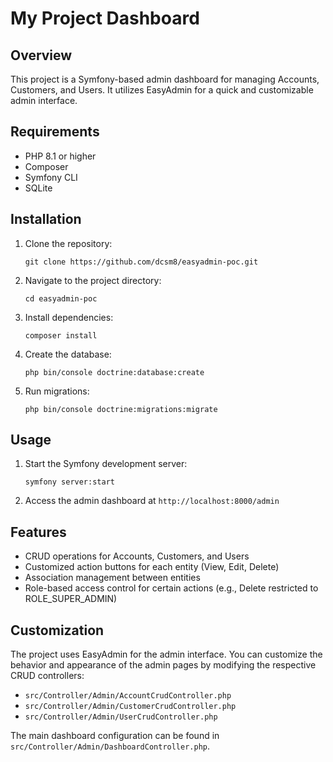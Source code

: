 # My Project Dashboard

## Overview

This project is a Symfony-based admin dashboard for managing Accounts, Customers, and Users. It utilizes EasyAdmin for a quick and customizable admin interface.

## Requirements

- PHP 8.1 or higher
- Composer
- Symfony CLI
- SQLite

## Installation

1. Clone the repository:
   ```
   git clone https://github.com/dcsm8/easyadmin-poc.git
   ```

2. Navigate to the project directory:
   ```
   cd easyadmin-poc
   ```

3. Install dependencies:
   ```
   composer install
   ```

4. Create the database:
   ```
   php bin/console doctrine:database:create
   ```

5. Run migrations:
   ```
   php bin/console doctrine:migrations:migrate
   ```

## Usage

1. Start the Symfony development server:
   ```
   symfony server:start
   ```

2. Access the admin dashboard at `http://localhost:8000/admin`

## Features

- CRUD operations for Accounts, Customers, and Users
- Customized action buttons for each entity (View, Edit, Delete)
- Association management between entities
- Role-based access control for certain actions (e.g., Delete restricted to ROLE_SUPER_ADMIN)

## Customization

The project uses EasyAdmin for the admin interface. You can customize the behavior and appearance of the admin pages by modifying the respective CRUD controllers:

- `src/Controller/Admin/AccountCrudController.php`
- `src/Controller/Admin/CustomerCrudController.php`
- `src/Controller/Admin/UserCrudController.php`

The main dashboard configuration can be found in `src/Controller/Admin/DashboardController.php`.